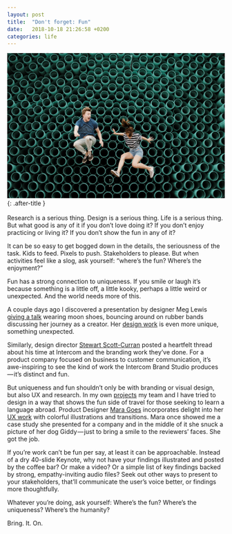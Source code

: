 ```yaml
---
layout: post
title:  "Don't forget: Fun"
date:   2018-10-18 21:26:58 +0200
categories: life
---
```


![People jumping for joy](/assets/images/FUN_POST.jpeg){: .after-title }
<br/><br/>
Research is a serious thing. Design is a serious thing. Life is a serious thing. But what good is any of it if you don’t love doing it? If you don’t enjoy practicing or living it? If you don’t show the fun in any of it?

It can be so easy to get bogged down in the details, the seriousness of the task. Kids to feed. Pixels to push. Stakeholders to please. But when activities feel like a slog, ask yourself: “where’s the fun? Where’s the enjoyment?”

Fun has a strong connection to uniqueness. If you smile or laugh it’s because something is a little off, a little kooky, perhaps a little weird or unexpected. And the world needs more of this.

A couple days ago I discovered a presentation by designer Meg Lewis [giving a talk](https://creativemornings.com/talks/meg-lewis) wearing moon shoes, bouncing around on rubber bands discussing her journey as a creator. Her [design work](http://darngood.co/) is even more unique, something unexpected.

Similarly, design director [Stewart Scott-Curran](https://twitter.com/stewartsc/status/1052190001667031040) posted a heartfelt thread about his time at Intercom and the branding work they’ve done. For a product company focused on business to customer communication, it’s awe-inspiring to see the kind of work the Intercom Brand Studio produces — it’s distinct and fun.

But uniqueness and fun shouldn’t only be with branding or visual design, but also UX and research. In my own [projects](https://ef.fi/languagesabroad) my team and I have tried to design in a way that shows the fun side of travel for those seeking to learn a language abroad. Product Designer [Mara Goes](https://maragoes.com/) incorporates delight into her [UX work](https://www.touringbird.com/) with colorful illustrations and transitions. Mara once showed me a case study she presented for a company and in the middle of it she snuck a picture of her dog Giddy — just to bring a smile to the reviewers’ faces. She got the job.

If you’re work can’t be fun per say, at least it can be approachable. Instead of a dry 40-slide Keynote, why not have your findings illustrated and posted by the coffee bar? Or make a video? Or a simple list of key findings backed by strong, empathy-inviting audio files? Seek out other ways to present to your stakeholders, that’ll communicate the user’s voice better, or findings more thoughtfully.

Whatever you’re doing, ask yourself: Where’s the fun? Where’s the uniqueness? Where’s the humanity?

Bring. It. On.


